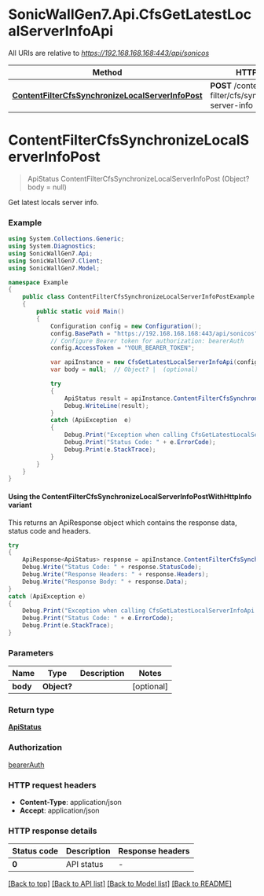 # SonicWallGen7.Api.CfsGetLatestLocalServerInfoApi

All URIs are relative to *https://192.168.168.168:443/api/sonicos*

| Method | HTTP request | Description |
|--------|--------------|-------------|
| [**ContentFilterCfsSynchronizeLocalServerInfoPost**](CfsGetLatestLocalServerInfoApi.md#contentfiltercfssynchronizelocalserverinfopost) | **POST** /content-filter/cfs/synchronize/local-server-info |  |

<a id="contentfiltercfssynchronizelocalserverinfopost"></a>
# **ContentFilterCfsSynchronizeLocalServerInfoPost**
> ApiStatus ContentFilterCfsSynchronizeLocalServerInfoPost (Object? body = null)



Get latest locals server info.

### Example
```csharp
using System.Collections.Generic;
using System.Diagnostics;
using SonicWallGen7.Api;
using SonicWallGen7.Client;
using SonicWallGen7.Model;

namespace Example
{
    public class ContentFilterCfsSynchronizeLocalServerInfoPostExample
    {
        public static void Main()
        {
            Configuration config = new Configuration();
            config.BasePath = "https://192.168.168.168:443/api/sonicos";
            // Configure Bearer token for authorization: bearerAuth
            config.AccessToken = "YOUR_BEARER_TOKEN";

            var apiInstance = new CfsGetLatestLocalServerInfoApi(config);
            var body = null;  // Object? |  (optional) 

            try
            {
                ApiStatus result = apiInstance.ContentFilterCfsSynchronizeLocalServerInfoPost(body);
                Debug.WriteLine(result);
            }
            catch (ApiException  e)
            {
                Debug.Print("Exception when calling CfsGetLatestLocalServerInfoApi.ContentFilterCfsSynchronizeLocalServerInfoPost: " + e.Message);
                Debug.Print("Status Code: " + e.ErrorCode);
                Debug.Print(e.StackTrace);
            }
        }
    }
}
```

#### Using the ContentFilterCfsSynchronizeLocalServerInfoPostWithHttpInfo variant
This returns an ApiResponse object which contains the response data, status code and headers.

```csharp
try
{
    ApiResponse<ApiStatus> response = apiInstance.ContentFilterCfsSynchronizeLocalServerInfoPostWithHttpInfo(body);
    Debug.Write("Status Code: " + response.StatusCode);
    Debug.Write("Response Headers: " + response.Headers);
    Debug.Write("Response Body: " + response.Data);
}
catch (ApiException e)
{
    Debug.Print("Exception when calling CfsGetLatestLocalServerInfoApi.ContentFilterCfsSynchronizeLocalServerInfoPostWithHttpInfo: " + e.Message);
    Debug.Print("Status Code: " + e.ErrorCode);
    Debug.Print(e.StackTrace);
}
```

### Parameters

| Name | Type | Description | Notes |
|------|------|-------------|-------|
| **body** | **Object?** |  | [optional]  |

### Return type

[**ApiStatus**](ApiStatus.md)

### Authorization

[bearerAuth](../README.md#bearerAuth)

### HTTP request headers

 - **Content-Type**: application/json
 - **Accept**: application/json


### HTTP response details
| Status code | Description | Response headers |
|-------------|-------------|------------------|
| **0** | API status |  -  |

[[Back to top]](#) [[Back to API list]](../README.md#documentation-for-api-endpoints) [[Back to Model list]](../README.md#documentation-for-models) [[Back to README]](../README.md)

